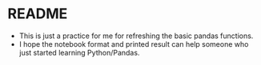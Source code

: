 # README
* This is just a practice for me for refreshing the basic pandas functions.
* I hope the notebook format and printed result can help someone who just started learning Python/Pandas.